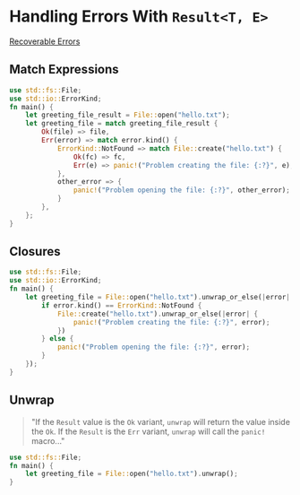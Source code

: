 # Handling Errors With `Result<T, E>`

[Recoverable Errors](https://doc.rust-lang.org/book/ch09-02-recoverable-errors-with-result.html)

## Match Expressions

```rust
use std::fs::File;
use std::io::ErrorKind;
fn main() {
    let greeting_file_result = File::open("hello.txt");
    let greeting_file = match greeting_file_result {
        Ok(file) => file,
        Err(error) => match error.kind() {
            ErrorKind::NotFound => match File::create("hello.txt") {
                Ok(fc) => fc,
                Err(e) => panic!("Problem creating the file: {:?}", e),
            },
            other_error => {
                panic!("Problem opening the file: {:?}", other_error);
            }
        },
    };
}
```

## Closures

```rust
use std::fs::File;
use std::io::ErrorKind;
fn main() {
    let greeting_file = File::open("hello.txt").unwrap_or_else(|error| {
        if error.kind() == ErrorKind::NotFound {
            File::create("hello.txt").unwrap_or_else(|error| {
                panic!("Problem creating the file: {:?}", error);
            })
        } else {
            panic!("Problem opening the file: {:?}", error);
        }
    });
}
```

## Unwrap

> "If the `Result` value is the `Ok` variant, `unwrap` will return the value inside the `Ok`. 
> If the `Result` is the `Err` variant, `unwrap` will call the `panic!` macro..."
```rust
use std::fs::File;
fn main() {
    let greeting_file = File::open("hello.txt").unwrap();
}
```
